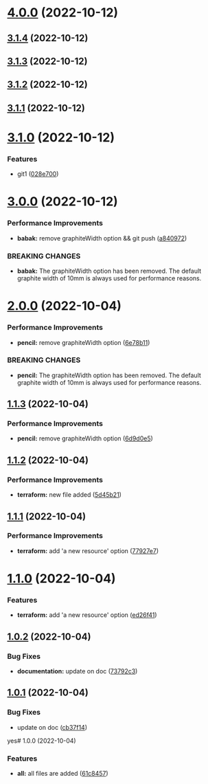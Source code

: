 # [4.0.0](https://github.com/babakDoraniArab/testsemantic/compare/3.1.4...4.0.0) (2022-10-12)

## [3.1.4](https://github.com/babakDoraniArab/testsemantic/compare/3.1.3...3.1.4) (2022-10-12)

## [3.1.3](https://github.com/babakDoraniArab/testsemantic/compare/3.1.2...3.1.3) (2022-10-12)

## [3.1.2](https://github.com/babakDoraniArab/testsemantic/compare/3.1.1...3.1.2) (2022-10-12)

## [3.1.1](https://github.com/babakDoraniArab/testsemantic/compare/3.1.0...3.1.1) (2022-10-12)

# [3.1.0](https://github.com/babakDoraniArab/testsemantic/compare/3.0.0...3.1.0) (2022-10-12)


### Features

* git1 ([028e700](https://github.com/babakDoraniArab/testsemantic/commit/028e7001d8ea2955f8514e8b8f8316e119e9422c))

# [3.0.0](https://github.com/babakDoraniArab/testsemantic/compare/2.0.0...3.0.0) (2022-10-12)


### Performance Improvements

* **babak:** remove graphiteWidth option && git push ([a840972](https://github.com/babakDoraniArab/testsemantic/commit/a840972d25407a0029c822e5d0351689b2a9be3f))


### BREAKING CHANGES

* **babak:** The graphiteWidth option has been removed.
The default graphite width of 10mm is always used for performance reasons.

# [2.0.0](https://github.com/babakDoraniArab/testsemantic/compare/1.1.3...2.0.0) (2022-10-04)


### Performance Improvements

* **pencil:** remove graphiteWidth option ([6e78b11](https://github.com/babakDoraniArab/testsemantic/commit/6e78b11a969a0c613e35fc3f016d8250e52a347a))


### BREAKING CHANGES

* **pencil:** The graphiteWidth option has been removed.
The default graphite width of 10mm is always used for performance reasons.

## [1.1.3](https://github.com/babakDoraniArab/testsemantic/compare/1.1.2...1.1.3) (2022-10-04)


### Performance Improvements

* **pencil:** remove graphiteWidth option ([6d9d0e5](https://github.com/babakDoraniArab/testsemantic/commit/6d9d0e57e7b8441b84e730ad51199784fd8fafd8))

## [1.1.2](https://github.com/babakDoraniArab/testsemantic/compare/1.1.1...1.1.2) (2022-10-04)


### Performance Improvements

* **terraform:** new file added ([5d45b21](https://github.com/babakDoraniArab/testsemantic/commit/5d45b2121ba620c947090a0fda4d5a55aac0d478))

## [1.1.1](https://github.com/babakDoraniArab/testsemantic/compare/1.1.0...1.1.1) (2022-10-04)


### Performance Improvements

* **terraform:** add 'a new resource' option ([77927e7](https://github.com/babakDoraniArab/testsemantic/commit/77927e7297569272a42bd62be54ff33fd6ecc88f))

# [1.1.0](https://github.com/babakDoraniArab/testsemantic/compare/1.0.2...1.1.0) (2022-10-04)


### Features

* **terraform:** add 'a new resource' option ([ed26f41](https://github.com/babakDoraniArab/testsemantic/commit/ed26f41a567d92aa7f2fbc112da1547851a4e0ec))

## [1.0.2](https://github.com/babakDoraniArab/testsemantic/compare/1.0.1...1.0.2) (2022-10-04)


### Bug Fixes

* **documentation:** update on doc ([73792c3](https://github.com/babakDoraniArab/testsemantic/commit/73792c39d48979665e1f3623946eeb3781a57b5e))

## [1.0.1](https://github.com/babakDoraniArab/testsemantic/compare/1.0.0...1.0.1) (2022-10-04)


### Bug Fixes

* update on doc ([cb37f14](https://github.com/babakDoraniArab/testsemantic/commit/cb37f14ebf62d04483e5a848241722afcbb1d001))

yes# 1.0.0 (2022-10-04)


### Features

* **all:** all files are added ([61c8457](https://github.com/babakDoraniArab/testsemantic/commit/61c84570cc38a46870439487e399f755dd0c0226))
